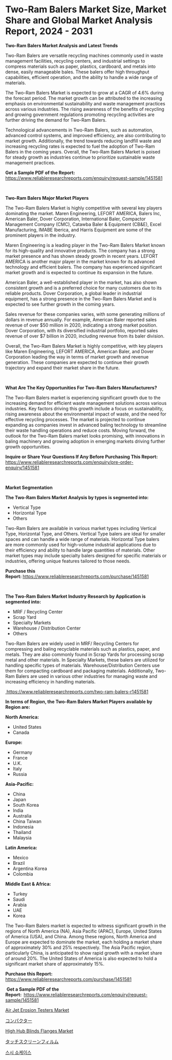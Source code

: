 <p><h1>Two-Ram Balers Market Size, Market Share and Global Market Analysis Report, 2024 - 2031</h1></p><p><strong>Two-Ram Balers Market Analysis and Latest Trends</strong></p>
<p><p>Two-Ram Balers are versatile recycling machines commonly used in waste management facilities, recycling centers, and industrial settings to compress materials such as paper, plastics, cardboard, and metals into dense, easily manageable bales. These balers offer high throughput capabilities, efficient operation, and the ability to handle a wide range of materials.</p><p>The Two-Ram Balers Market is expected to grow at a CAGR of 4.6% during the forecast period. The market growth can be attributed to the increasing emphasis on environmental sustainability and waste management practices across various industries. The rising awareness of the benefits of recycling and growing government regulations promoting recycling activities are further driving the demand for Two-Ram Balers.</p><p>Technological advancements in Two-Ram Balers, such as automation, advanced control systems, and improved efficiency, are also contributing to market growth. Additionally, the trend towards reducing landfill waste and increasing recycling rates is expected to fuel the adoption of Two-Ram Balers in the coming years. Overall, the Two-Ram Balers Market is poised for steady growth as industries continue to prioritize sustainable waste management practices.</p></p>
<p><strong>Get a Sample PDF of the Report:&nbsp;</strong> <a href="https://www.reliableresearchreports.com/enquiry/request-sample/1451581">https://www.reliableresearchreports.com/enquiry/request-sample/1451581</a></p>
<p>&nbsp;</p>
<p><strong>Two-Ram Balers Major Market Players</strong></p>
<p><p>The Two-Ram Balers Market is highly competitive with several key players dominating the market. Maren Engineering, LEFORT AMERICA, Balers Inc, American Baler, Dover Corporation, International Baler, Compactor Management Company (CMC), Catawba Baler & Equipment (CB&E), Excel Manufacturing, IMABE Iberica, and Harris Equipment are some of the prominent players in the industry.</p><p>Maren Engineering is a leading player in the Two-Ram Balers Market known for its high-quality and innovative products. The company has a strong market presence and has shown steady growth in recent years. LEFORT AMERICA is another major player in the market known for its advanced technology and efficient balers. The company has experienced significant market growth and is expected to continue its expansion in the future.</p><p>American Baler, a well-established player in the market, has also shown consistent growth and is a preferred choice for many customers due to its reliable products. Dover Corporation, a global leader in industrial equipment, has a strong presence in the Two-Ram Balers Market and is expected to see further growth in the coming years.</p><p>Sales revenue for these companies varies, with some generating millions of dollars in revenue annually. For example, American Baler reported sales revenue of over $50 million in 2020, indicating a strong market position. Dover Corporation, with its diversified industrial portfolio, reported sales revenue of over $7 billion in 2020, including revenue from its baler division.</p><p>Overall, the Two-Ram Balers Market is highly competitive, with key players like Maren Engineering, LEFORT AMERICA, American Baler, and Dover Corporation leading the way in terms of market growth and revenue generation. These companies are expected to continue their growth trajectory and expand their market share in the future.</p></p>
<p>&nbsp;</p>
<p><strong>What Are The Key Opportunities For Two-Ram Balers Manufacturers?</strong></p>
<p><p>The Two-Ram Balers market is experiencing significant growth due to the increasing demand for efficient waste management solutions across various industries. Key factors driving this growth include a focus on sustainability, rising awareness about the environmental impact of waste, and the need for effective recycling processes. The market is projected to continue expanding as companies invest in advanced baling technology to streamline their waste handling operations and reduce costs. Moving forward, the outlook for the Two-Ram Balers market looks promising, with innovations in baling machinery and growing adoption in emerging markets driving further growth opportunities.</p></p>
<p><strong>Inquire or Share Your Questions If Any Before Purchasing This Report:</strong> <a href="https://www.reliableresearchreports.com/enquiry/pre-order-enquiry/1451581">https://www.reliableresearchreports.com/enquiry/pre-order-enquiry/1451581</a></p>
<p>&nbsp;</p>
<p><strong>Market Segmentation</strong></p>
<p><strong>The Two-Ram Balers Market Analysis by types is segmented into:</strong></p>
<p><ul><li>Vertical Type</li><li>Horizontal Type</li><li>Others</li></ul></p>
<p><p>Two-Ram Balers are available in various market types including Vertical Type, Horizontal Type, and Others. Vertical Type balers are ideal for smaller spaces and can handle a wide range of materials. Horizontal Type balers are more commonly used for high-volume industrial applications due to their efficiency and ability to handle large quantities of materials. Other market types may include specialty balers designed for specific materials or industries, offering unique features tailored to those needs.</p></p>
<p><strong>Purchase this Report:&nbsp;</strong><a href="https://www.reliableresearchreports.com/purchase/1451581">https://www.reliableresearchreports.com/purchase/1451581</a></p>
<p>&nbsp;</p>
<p><strong>The Two-Ram Balers Market Industry Research by Application is segmented into:</strong></p>
<p><ul><li>MRF / Recycling Center</li><li>Scrap Yard</li><li>Specialty Markets</li><li>Warehouse / Distribution Center</li><li>Others</li></ul></p>
<p><p>Two-Ram Balers are widely used in MRF/ Recycling Centers for compressing and baling recyclable materials such as plastics, paper, and metals. They are also commonly found in Scrap Yards for processing scrap metal and other materials. In Specialty Markets, these balers are utilized for handling specific types of materials. Warehouse/Distribution Centers use them for compacting cardboard and packaging materials. Additionally, Two-Ram Balers are used in various other industries for managing waste and increasing efficiency in handling materials.</p></p>
<p><a href="https://www.reliableresearchreports.com/two-ram-balers-r1451581">&nbsp;https://www.reliableresearchreports.com/two-ram-balers-r1451581</a></p>
<p><strong>In terms of Region, the Two-Ram Balers Market Players available by Region are:</strong></p>
<p>
    <p> <strong> North America: </strong>
        <ul>
            <li>United States</li>
            <li>Canada</li>
        </ul>
        </p> 
    <p> <strong> Europe: </strong>
        <ul>
            <li>Germany</li>
            <li>France</li>
            <li>U.K.</li>
            <li>Italy</li>
            <li>Russia</li>
        </ul>
        </p> 
    <p> <strong> Asia-Pacific: </strong>
        <ul>
            <li>China</li>
            <li>Japan</li>
            <li>South Korea</li>
            <li>India</li>
            <li>Australia</li>
            <li>China Taiwan</li>
            <li>Indonesia</li>
            <li>Thailand</li>
            <li>Malaysia</li>
        </ul>
        </p> 
    <p> <strong> Latin America: </strong>
        <ul>
            <li>Mexico</li>
            <li>Brazil</li>
            <li>Argentina Korea</li>
            <li>Colombia</li>
        </ul>
        </p> 
    <p> <strong> Middle East & Africa: </strong>
        <ul>
            <li>Turkey</li>
            <li>Saudi</li>
            <li>Arabia</li>
            <li>UAE</li>
            <li>Korea</li>
        </ul>
    </p>
    </p>
<p><p>The Two-Ram Balers market is expected to witness significant growth in the regions of North America (NA), Asia Pacific (APAC), Europe, United States of America (USA), and China. Among these regions, North America and Europe are expected to dominate the market, each holding a market share of approximately 30% and 25% respectively. The Asia Pacific region, particularly China, is anticipated to show rapid growth with a market share of around 20%. The United States of America is also expected to hold a significant market share of approximately 15%.</p></p>
<p><strong>Purchase this Report: </strong><a href="https://www.reliableresearchreports.com/purchase/1451581">https://www.reliableresearchreports.com/purchase/1451581</a></p>
<p>&nbsp;<strong>Get a Sample PDF of the Report:&nbsp;&nbsp;</strong><a href="https://www.reliableresearchreports.com/enquiry/request-sample/1451581">https://www.reliableresearchreports.com/enquiry/request-sample/1451581</a></p>
<p><strong></strong></p>
<p><p><a href="https://github.com/jodemen/Market-Research-Report-List-2/blob/main/air-jet-erosion-testers-market.md">Air Jet Erosion Testers Market</a></p><p><a href="https://github.com/zoetazuur/Market-Research-Report-List-1/blob/main/687881039467.md">コンパクター</a></p><p><a href="https://github.com/Sarissaschmalingtr6fz2739/Market-Research-Report-List-2/blob/main/high-hub-blinds-flanges-market.md">High Hub Blinds Flanges Market</a></p><p><a href="https://medium.com/@harmonybogan1944/%E3%82%BF%E3%83%83%E3%83%81%E3%82%B9%E3%82%AF%E3%83%AA%E3%83%BC%E3%83%B3%E3%83%95%E3%82%A3%E3%83%AB%E3%83%A0%E5%B8%82%E5%A0%B4-2031%E5%B9%B4%E3%81%BE%E3%81%A7%E3%81%AE%E3%83%88%E3%83%AC%E3%83%B3%E3%83%89-%E4%BA%88%E6%B8%AC-%E7%AB%B6%E4%BA%89%E5%88%86%E6%9E%90-ee77808a845b">タッチスクリーンフィルム</a></p><p><a href="https://github.com/vskv4779xr1/Market-Research-Report-List-1/blob/main/461911837603.md">스시 쇼케이스</a></p></p>